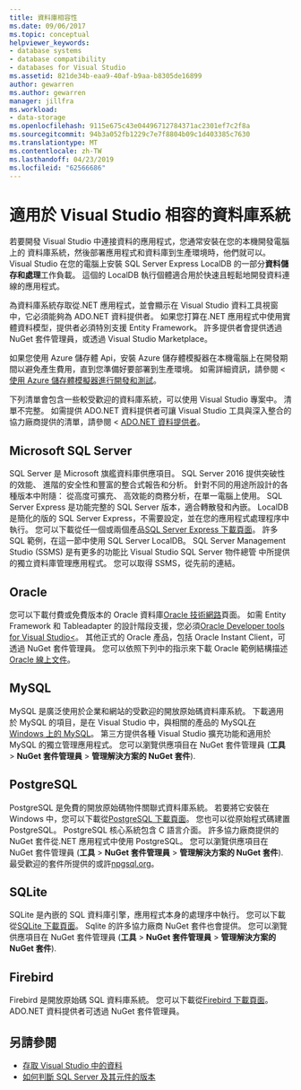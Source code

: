 ```yaml
---
title: 資料庫相容性
ms.date: 09/06/2017
ms.topic: conceptual
helpviewer_keywords:
- database systems
- database compatibility
- databases for Visual Studio
ms.assetid: 821de34b-eaa9-40af-b9aa-b8305de16899
author: gewarren
ms.author: gewarren
manager: jillfra
ms.workload:
- data-storage
ms.openlocfilehash: 9115e675c43e04496712784371ac2301ef7c2f8a
ms.sourcegitcommit: 94b3a052fb1229c7e7f8804b09c1d403385c7630
ms.translationtype: MT
ms.contentlocale: zh-TW
ms.lasthandoff: 04/23/2019
ms.locfileid: "62566686"
---
```

# <a name="compatible-database-systems-for-visual-studio"></a>適用於 Visual Studio 相容的資料庫系統

若要開發 Visual Studio 中連接資料的應用程式，您通常安裝在您的本機開發電腦上的 資料庫系統，然後部署應用程式和資料庫到生產環境時，他們就可以。 Visual Studio 在您的電腦上安裝 SQL Server Express LocalDB 的一部分**資料儲存和處理**工作負載。 這個的 LocalDB 執行個體適合用於快速且輕鬆地開發資料連線的應用程式。

為資料庫系統存取從.NET 應用程式，並會顯示在 Visual Studio 資料工具視窗中，它必須能夠為 ADO.NET 資料提供者。 如果您打算在.NET 應用程式中使用實體資料模型，提供者必須特別支援 Entity Framework。 許多提供者會提供透過 NuGet 套件管理員，或透過 Visual Studio Marketplace。

如果您使用 Azure 儲存體 Api，安裝 Azure 儲存體模擬器在本機電腦上在開發期間以避免產生費用，直到您準備好要部署到生產環境。 如需詳細資訊，請參閱 <<c0> [ 使用 Azure 儲存體模擬器進行開發和測試](/azure/storage/common/storage-use-emulator)。

下列清單會包含一些較受歡迎的資料庫系統，可以使用 Visual Studio 專案中。 清單不完整。 如需提供 ADO.NET 資料提供者可讓 Visual Studio 工具與深入整合的協力廠商提供的清單，請參閱 < [ADO.NET 資料提供者](/dotnet/framework/data/adonet/data-providers)。

## <a name="microsoft-sql-server"></a>Microsoft SQL Server

SQL Server 是 Microsoft 旗艦資料庫供應項目。 SQL Server 2016 提供突破性的效能、 進階的安全性和豐富的整合式報告和分析。 針對不同的用途所設計的各種版本中附隨： 從高度可擴充、 高效能的商務分析，在單一電腦上使用。 SQL Server Express 是功能完整的 SQL Server 版本，適合轉散發和內嵌。  LocalDB 是簡化的版的 SQL Server Express，不需要設定，並在您的應用程式處理程序中執行。 您可以下載從任一個或兩個產品[SQL Server Express 下載頁面](https://www.microsoft.com/sql-server/sql-server-editions-express)。 許多 SQL 範例，在這一節中使用 SQL Server LocalDB。 SQL Server Management Studio (SSMS) 是有更多的功能比 Visual Studio SQL Server 物件總管 中所提供的獨立資料庫管理應用程式。 您可以取得 SSMS，從先前的連結。

## <a name="oracle"></a>Oracle

您可以下載付費或免費版本的 Oracle 資料庫[Oracle 技術網路](http://www.oracle.com/technetwork/database/enterprise-edition/downloads/index-092322.html)頁面。 如需 Entity Framework 和 Tableadapter 的設計階段支援，您必須[Oracle Developer tools for Visual Studio<](http://www.oracle.com/technetwork/developer-tools/visual-studio/overview/index.html)。 其他正式的 Oracle 產品，包括 Oracle Instant Client，可透過 NuGet 套件管理員。 您可以依照下列中的指示來下載 Oracle 範例結構描述[Oracle 線上文件](http://docs.oracle.com/cd/E11882_01/server.112/e10831/toc.htm)。

## <a name="mysql"></a>MySQL

MySQL 是廣泛使用於企業和網站的受歡迎的開放原始碼資料庫系統。 下載適用於 MySQL 的項目，是在 Visual Studio 中，與相關的產品的 MySQL[在 Windows 上的 MySQL](http://www.mysql.com/why-mysql/windows/)。 第三方提供各種 Visual Studio 擴充功能和適用於 MySQL 的獨立管理應用程式。 您可以瀏覽供應項目在 NuGet 套件管理員 (**工具** > **NuGet 套件管理員** > **管理解決方案的 NuGet 套件**).

## <a name="postgresql"></a>PostgreSQL

PostgreSQL 是免費的開放原始碼物件關聯式資料庫系統。 若要將它安裝在 Windows 中，您可以下載從[PostgreSQL 下載頁面](http://www.postgresql.org/download/windows/)。 您也可以從原始程式碼建置 PostgreSQL。 PostgreSQL 核心系統包含 C 語言介面。 許多協力廠商提供的 NuGet 套件從.NET 應用程式中使用 PostgreSQL。 您可以瀏覽供應項目在 NuGet 套件管理員 (**工具** > **NuGet 套件管理員** > **管理解決方案的 NuGet 套件**). 最受歡迎的套件所提供的或許[npgsql.org](http://www.npgsql.org)。

## <a name="sqlite"></a>SQLite

SQLite 是內嵌的 SQL 資料庫引擎，應用程式本身的處理序中執行。 您可以下載從[SQLite 下載頁面](http://www.sqlite.org/download.html)。 Sqlite 的許多協力廠商 NuGet 套件也會提供。 您可以瀏覽供應項目在 NuGet 套件管理員 (**工具** > **NuGet 套件管理員** > **管理解決方案的 NuGet 套件**).

## <a name="firebird"></a>Firebird

Firebird 是開放原始碼 SQL 資料庫系統。 您可以下載從[Firebird 下載頁面](http://firebirdsql.org/en/downloads/)。 ADO.NET 資料提供者可透過 NuGet 套件管理員。

## <a name="see-also"></a>另請參閱

- [存取 Visual Studio 中的資料](../data-tools/accessing-data-in-visual-studio.md)
- [如何判斷 SQL Server 及其元件的版本](http://support.microsoft.com/kb/321185)